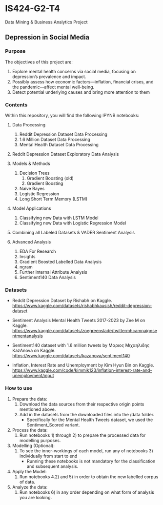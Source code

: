 # IS424-G2-T4
 Data Mining & Business Analytics Project

## Depression in Social Media
### Purpose
The objectives of this project are:
1. Explore mental health concerns via social media, focusing on depression’s prevalence and impact.
2. Possibly assess how economic factors—inflation, financial crises, and the pandemic—affect mental well-being.
3. Detect potential underlying causes and bring more attention to them

### Contents
Within this repository, you will find the following IPYNB notebooks:
1. Data Processing
    1) Reddit Depression Dataset Data Processing 
    2) 1.6 Million Dataset Data Processing
    3) Mental Health Dataset Data Processing

2. Reddit Depression Dataset Exploratory Data Analysis

3. Models & Methods
    1) Decision Trees
        1. Gradient Boosting (old)
        2. Gradient Boosting
    2) Naive Bayes
    3) Logistic Regression
    4) Long Short Term Memory (LSTM)

4. Model Applications
    1) Classifying new Data with LSTM Model
    2) Classifying new Data with Logistic Regression Model

5. Combining all Labeled Datasets & VADER Sentiment Analysis

6. Advanced Analysis
    1) EDA For Research
    2) Insights
    3) Gradient Boosted Labelled Data Analysis
    4) ngram
    5) Further Internal Attribute Analysis
    6) Sentiment140 Data Analysis

### Datasets
- Reddit Depression Dataset by Rishabh on Kaggle. <br>
https://www.kaggle.com/datasets/rishabhkausish/reddit-depression-dataset

- Sentiment Analysis Mental Health Tweets 2017-2023 by Zee M on Kaggle. <br>
https://www.kaggle.com/datasets/zoegreenslade/twittermhcampaignsentmentanalysis

- Sentiment140 dataset with 1.6 million tweets by Μαριος Μιχαηλιδης KazAnova on Kaggle. <br>
https://www.kaggle.com/datasets/kazanova/sentiment140

- Inflation, Interest Rate and Unemployment by Kim Hyun Bin on Kaggle. <br>
https://www.kaggle.com/code/kimmik123/inflation-interest-rate-and-unemployment/input

### How to use
1. Prepare the data:
    1) Download the data sources from their respective origin points mentioned above.
    2) Add in the datasets from the downloaded files into the /data folder.
        * Specifically for the Mental Health Tweets dataset, we used the Sentiment_Scored variant.
2. Process the data:
    1) Run notebooks 1) through 2) to prepare the processed data for modelling purposes.
3. Modelling (Optional):
    1) To see the inner-workings of each model, run any of notebooks 3) individually from start to end
        * Running these notebooks is not mandatory for the classification and subsequent analysis.
4. Apply the Model:
    1) Run notebooks 4.2) and 5) in order to obtain the new labelled corpus of data.
5. Analyze the data:
    1) Run notebooks 6) in any order depending on what form of analysis you are looking.

